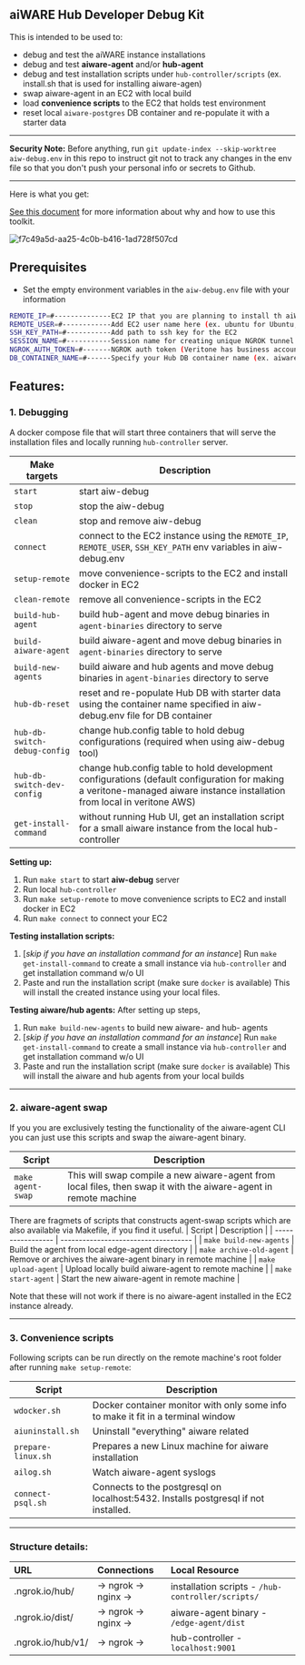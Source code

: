 ## aiWARE Hub Developer Debug Kit

This is intended to be used to:

- debug and test the aiWARE instance installations
- debug and test **aiware-agent** and/or **hub-agent**
- debug and test installation scripts under `hub-controller/scripts` (ex. install.sh that is used for installing aiware-agen)
- swap aiware-agent in an EC2 with local build
- load **convenience scripts** to the EC2 that holds test environment
- reset local `aiware-postgres` DB container and re-populate it with a starter data

---

**Security Note:**
Before anything, run `git update-index --skip-worktree aiw-debug.env` in this repo to instruct git not to track any changes in the env file so that you don't push your personal info or secrets to Github.

---

Here is what you get:

[See this document](https://steel-ventures.atlassian.net/wiki/spaces/~294271644/pages/2637660501/Setup+Local+Debugging+Env+-+Improved) for more information about why and how to use this toolkit.

![f7c49a5d-aa25-4c0b-b416-1ad728f507cd](https://user-images.githubusercontent.com/89795043/149984435-d7e83465-03ea-460c-802b-721b36cc20bc.png)

## Prerequisites

- Set the empty environment variables in the `aiw-debug.env` file with your information

```sh
REMOTE_IP=#--------------EC2 IP that you are planning to install th aiWARE instance in
REMOTE_USER=#------------Add EC2 user name here (ex. ubuntu for Ubuntu, ec2-user for RHEL)
SSH_KEY_PATH=#-----------Add path to ssh key for the EC2
SESSION_NAME=#-----------Session name for creating unique NGROK tunnel subdomain
NGROK_AUTH_TOKEN=#-------NGROK auth token (Veritone has business account, login NGROK dashboard with your email and paste auth token here)
DB_CONTAINER_NAME=#------Specify your Hub DB container name (ex. aiware-postgres)
```

## Features:

### 1. Debugging

A docker compose file that will start three containers that will serve the installation files and locally running `hub-controller` server.

| Make targets                 | Description                                                                                                                                                              |
| ---------------------------- | ------------------------------------------------------------------------------------------------------------------------------------------------------------------------ |
| `start`                      | start aiw-debug                                                                                                                                                          |
| `stop`                       | stop the aiw-debug                                                                                                                                                       |
| `clean`                      | stop and remove aiw-debug                                                                                                                                                |
| `connect`                    | connect to the EC2 instance using the `REMOTE_IP`, `REMOTE_USER`, `SSH_KEY_PATH` env variables in aiw-debug.env                                                          |
| `setup-remote`               | move convenience-scripts to the EC2 and install docker in EC2                                                                                                            |
| `clean-remote`               | remove all convenience-scripts in the EC2                                                                                                                                |
| `build-hub-agent`            | build hub-agent and move debug binaries in `agent-binaries` directory to serve                                                                                           |
| `build-aiware-agent`         | build aiware-agent and move debug binaries in `agent-binaries` directory to serve                                                                                        |
| `build-new-agents`           | build aiware and hub agents and move debug binaries in `agent-binaries` directory to serve                                                                               |
| `hub-db-reset`               | reset and re-populate Hub DB with starter data using the container name specified in aiw-debug.env file for DB container                                                 |
| `hub-db-switch-debug-config` | change hub.config table to hold debug configurations (required when using aiw-debug tool)                                                                                |
| `hub-db-switch-dev-config`   | change hub.config table to hold development configurations (default configuration for making a veritone-managed aiware instance installation from local in veritone AWS) |
| `get-install-command`        | without running Hub UI, get an installation script for a small aiware instance from the local hub-controller                                                             |

**Setting up:**

1. Run `make start` to start **aiw-debug** server
1. Run local `hub-controller`
1. Run `make setup-remote` to move convenience scripts to EC2 and install docker in EC2
1. Run `make connect` to connect your EC2

**Testing installation scripts:**

1. [_skip if you have an installation command for an instance_] Run `make get-install-command` to create a small instance via `hub-controller` and get installation command w/o UI
1. Paste and run the installation script (make sure `docker` is available)
   This will install the created instance using your local files.

**Testing aiware/hub agents:**
After setting up steps,

1. Run `make build-new-agents` to build new aiware- and hub- agents
1. [_skip if you have an installation command for an instance_] Run `make get-install-command` to create a small instance via `hub-controller` and get installation command w/o UI
1. Paste and run the installation script (make sure `docker` is available)
   This will install the aiware and hub agents from your local builds

---

### 2. aiware-agent swap

If you you are exclusively testing the functionality of the aiware-agent CLI you can just use this scripts and swap the aiware-agent binary.

| Script            | Description                                                                                                      |
| ----------------- | ---------------------------------------------------------------------------------------------------------------- |
| `make agent-swap` | This will swap compile a new aiware-agent from local files, then swap it with the aiware-agent in remote machine |

There are fragmets of scripts that constructs agent-swap scripts which are also available via Makefile, if you find it useful.
| Script | Description |
| ----------------- | ------------------------------------ |
| `make build-new-agents` | Build the agent from local edge-agent directory |
| `make archive-old-agent` | Remove or archives the aiware-agent binary in remote machine |
| `make upload-agent` | Upload locally build aiware-agent to remote machine |
| `make start-agent` | Start the new aiware-agent in remote machine |

Note that these will not work if there is no aiware-agent installed in the EC2 instance already.

---

### 3. Convenience scripts

Following scripts can be run directly on the remote machine's root folder after running `make setup-remote`:

| Script             | Description                                                                         |
| ------------------ | ----------------------------------------------------------------------------------- |
| `wdocker.sh`       | Docker container monitor with only some info to make it fit in a terminal window    |
| `aiuninstall.sh`   | Uninstall "everything" aiware related                                               |
| `prepare-linux.sh` | Prepares a new Linux machine for aiware installation                                |
| `ailog.sh`         | Watch aiware-agent syslogs                                                          |
| `connect-psql.sh`  | Connects to the postgresql on localhost:5432. Installs postgresql if not installed. |

---

### Structure details:

| URL                                      | Connections       | Local Resource                                    |
| :--------------------------------------- | :---------------- | :------------------------------------------------ |
| <hub-server-subdomain>.ngrok.io/hub/     | → ngrok → nginx → | installation scripts - `/hub-controller/scripts/` |
| <file-server-subdomain>.ngrok.io/dist/   | → ngrok → nginx → | aiware-agent binary - `/edge-agent/dist`          |
| <file-server-subdomain>.ngrok.io/hub/v1/ | → ngrok →         | hub-controller - `localhost:9001`                 |
